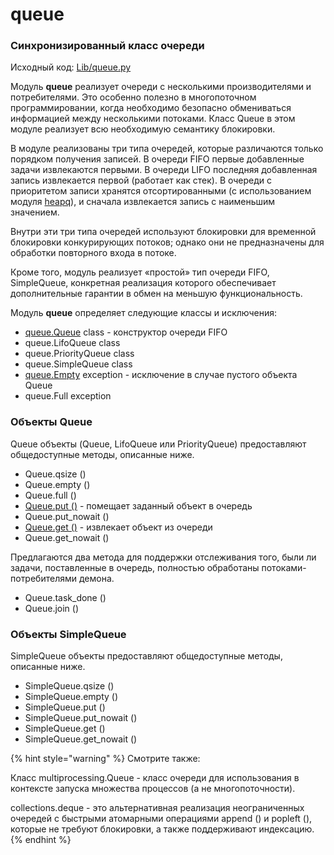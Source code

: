 # queue

### Синхронизированный класс очереди

Исходный код:  [Lib/queue.py](https://github.com/python/cpython/tree/3.8/Lib/queue.py)

Модуль **queue** реализует очереди с несколькими производителями и потребителями. Это особенно полезно в многопоточном программировании, когда необходимо безопасно обмениваться информацией между несколькими потоками. Класс Queue в этом модуле реализует всю необходимую семантику блокировки.

В модуле реализованы три типа очередей, которые различаются только порядком получения записей. В очереди FIFO первые добавленные задачи извлекаются первыми. В очереди LIFO последняя добавленная запись извлекается первой \(работает как стек\). В очереди с приоритетом записи хранятся отсортированными \(с использованием модуля [heapq](../../specialnye-tipy-dannykh/heapq.md)\), и сначала извлекается запись с наименьшим значением.

Внутри эти три типа очередей используют блокировки для временной блокировки конкурирующих потоков; однако они не предназначены для обработки повторного входа в потоке.

Кроме того, модуль реализует «простой» тип очереди FIFO, SimpleQueue, конкретная реализация которого обеспечивает дополнительные гарантии в обмен на меньшую функциональность.

Модуль **queue** определяет следующие классы и исключения:

* [queue.Queue](queue.queue.md) class - конструктор очереди FIFO
* queue.LifoQueue class
* queue.PriorityQueue class
* queue.SimpleQueue class
* [queue.Empty](queue.empty.md) exception - исключение в случае пустого объекта Queue
* queue.Full exception

### Объекты Queue

Queue объекты \(Queue, LifoQueue или PriorityQueue\) предоставляют общедоступные методы, описанные ниже.

* Queue.qsize \(\)
* Queue.empty \(\)
* Queue.full \(\)
* [Queue.put \(\)](queue.put.md) - помещает заданный объект в очередь
* Queue.put\_nowait \(\)
* [Queue.get \(\)](queue.get.md) - извлекает объект из очереди
* Queue.get\_nowait \(\)

Предлагаются два метода для поддержки отслеживания того, были ли задачи, поставленные в очередь, полностью обработаны потоками-потребителями демона.

* Queue.task\_done \(\)
* Queue.join \(\)

### Объекты SimpleQueue

SimpleQueue объекты предоставляют общедоступные методы, описанные ниже.

* SimpleQueue.qsize \(\)
* SimpleQueue.empty \(\)
* SimpleQueue.put \(\)
* SimpleQueue.put\_nowait \(\)
* SimpleQueue.get \(\)
* SimpleQueue.get\_nowait \(\)

{% hint style="warning" %}
Смотрите также:

Класс multiprocessing.Queue - класс очереди для использования в контексте запуска множества процессов \(а не многопоточности\).

collections.deque - это альтернативная реализация неограниченных очередей с быстрыми атомарными операциями append \(\) и popleft \(\), которые не требуют блокировки, а также поддерживают индексацию.
{% endhint %}

